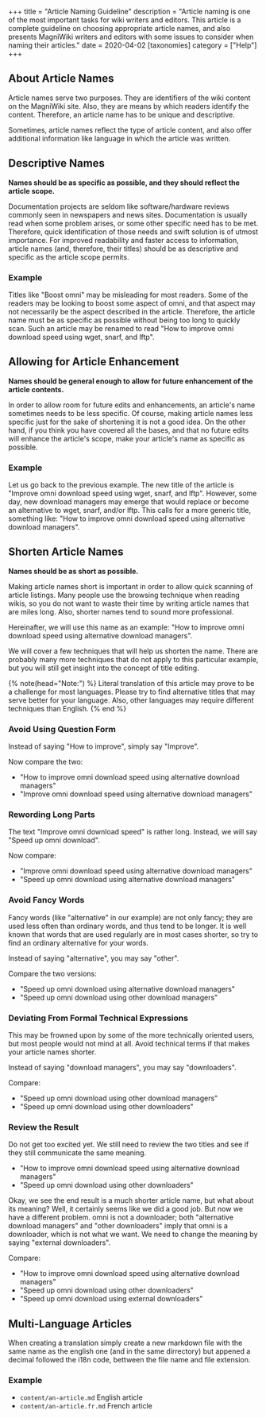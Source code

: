 +++
title = "Article Naming Guideline"
description = "Article naming is one of the most important tasks for wiki writers and editors. This article is a complete guideline on choosing appropriate article names, and also presents MagniWiki writers and editors with some issues to consider when naming their articles."
date = 2020-04-02
[taxonomies]
category = ["Help"]
+++

## About Article Names

Article names serve two purposes. They are identifiers of the wiki content on the MagniWiki site. Also, they are means by which readers identify the content. Therefore, an article name has to be unique and descriptive.

Sometimes, article names reflect the type of article content, and also offer additional information like language in which the article was written.

## Descriptive Names

**Names should be as specific as possible, and they should reflect the article scope.**

Documentation projects are seldom like software/hardware reviews commonly seen in newspapers and news sites. Documentation is usually read when some problem arises, or some other specific need has to be met. Therefore, quick identification of those needs and swift solution is of utmost importance. For improved readability and faster access to information, article names (and, therefore, their titles) should be as descriptive and specific as the article scope permits.

### Example

Titles like "Boost omni" may be misleading for most readers. Some of the readers may be looking to boost some aspect of omni, and that aspect may not necessarily be the aspect described in the article. Therefore, the article name must be as specific as possible without being too long to quickly scan. Such an article may be renamed to read "How to improve omni download speed using wget, snarf, and lftp".

## Allowing for Article Enhancement

**Names should be general enough to allow for future enhancement of the article contents.**

In order to allow room for future edits and enhancements, an article's name sometimes needs to be less specific. Of course, making article names less specific just for the sake of shortening it is not a good idea. On the other hand, if you think you have covered all the bases, and that no future edits will enhance the article's scope, make your article's name as specific as possible.

### Example

Let us go back to the previous example. The new title of the article is "Improve omni download speed using wget, snarf, and lftp". However, some day, new download managers may emerge that would replace or become an alternative to wget, snarf, and/or lftp. This calls for a more generic title, something like: "How to improve omni download speed using alternative download managers".

## Shorten Article Names

**Names should be as short as possible.**

Making article names short is important in order to allow quick scanning of article listings. Many people use the browsing technique when reading wikis, so you do not want to waste their time by writing article names that are miles long. Also, shorter names tend to sound more professional.

Hereinafter, we will use this name as an example: "How to improve omni download speed using alternative download managers".

We will cover a few techniques that will help us shorten the name. There are probably many more techniques that do not apply to this particular example, but you will still get insight into the concept of title editing.

{% note(head="Note:") %}
Literal translation of this article may prove to be a challenge for most languages. Please try to find alternative titles that may serve better for your language. Also, other languages may require different techniques than English.
{% end %}

### Avoid Using Question Form

Instead of saying "How to improve", simply say "Improve".

Now compare the two:

* "How to improve omni download speed using alternative download managers"
* "Improve omni download speed using alternative download managers"

### Rewording Long Parts

The text "Improve omni download speed" is rather long. Instead, we will say "Speed up omni download".

Now compare:

* "Improve omni download speed using alternative download managers"
* "Speed up omni download using alternative download managers"

### Avoid Fancy Words

Fancy words (like "alternative" in our example) are not only fancy; they are used less often than ordinary words, and thus tend to be longer. It is well known that words that are used regularly are in most cases shorter, so try to find an ordinary alternative for your words.

Instead of saying "alternative", you may say "other".

Compare the two versions:

* "Speed up omni download using alternative download managers"
* "Speed up omni download using other download managers"

### Deviating From Formal Technical Expressions

This may be frowned upon by some of the more technically oriented users, but most people would not mind at all. Avoid technical terms if that makes your article names shorter.

Instead of saying "download managers", you may say "downloaders".

Compare:

* "Speed up omni download using other download managers"
* "Speed up omni download using other downloaders"

### Review the Result

Do not get too excited yet. We still need to review the two titles and see if they still communicate the same meaning.

* "How to improve omni download speed using alternative download managers"
* "Speed up omni download using other downloaders"

Okay, we see the end result is a much shorter article name, but what about its meaning? Well, it certainly seems like we did a good job. But now we have a different problem. omni is not a downloader; both "alternative download managers" and "other downloaders" imply that omni is a downloader, which is not what we want. We need to change the meaning by saying "external downloaders".

Compare:

* "How to improve omni download speed using alternative download managers"
* "Speed up omni download using other downloaders"
* "Speed up omni download using external downloaders"

## Multi-Language Articles

When creating a translation simply create a new markdown file with the same name as the english one (and in the same dirrectory) but appened a decimal followed the i18n code,  bettween the file name and file extension.

### Example

* `content/an-article.md`    English article
* `content/an-article.fr.md` French article
